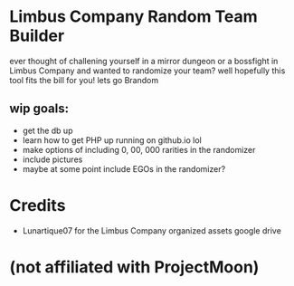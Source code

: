 # Limbus Company Random Team Builder

ever thought of challening yourself in a mirror dungeon or a bossfight in Limbus Company and wanted to randomize your team? well hopefully this tool fits the bill for you!
lets go Brandom

## wip goals:
* get the db up
* learn how to get PHP up running on github.io lol
* make options of including 0, 00, 000 rarities in the randomizer
* include pictures
* maybe at some point include EGOs in the randomizer?

# Credits
* Lunartique07 for the Limbus Company organized assets google drive

# (not affiliated with ProjectMoon)
